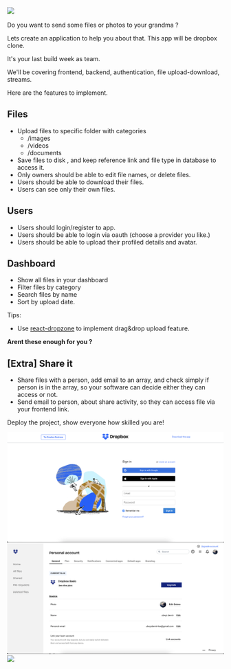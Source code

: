 <img src="https://upload.wikimedia.org/wikipedia/commons/thumb/c/cb/Dropbox_logo_2017.svg/1280px-Dropbox_logo_2017.svg.png">

Do you want to send some files or  photos  to your grandma ?

Lets create an application to help you about that. This app will be dropbox clone.

It's your last build week as team.

We'll be covering frontend, backend, authentication, file upload-download, streams.

Here are  the features to implement.


## Files

- Upload files to specific folder with categories
	- /images
	- /videos
	- /documents
- Save files to disk , and keep reference link and file type in database to access it.
- Only owners should be able to edit file names, or delete files.
- Users should be able to download their files.
- Users can see only their own files.


## Users

- Users should login/register to app.
- Users should be able to login via oauth (choose a provider you like.)
- Users should be able to upload their profiled details and avatar.


## Dashboard

- Show all files in your dashboard
- Filter files by category
- Search files by name
- Sort by upload date.

Tips:

- Use [react-dropzone](https://react-dropzone.js.org) to implement drag&drop upload feature.


**Arent these enough for you ?**

## [Extra] Share it

- Share files with a person, add email to an array, and check simply if person is in the array, so your software can decide either they can access or not.
- Send email to person, about share activity, so they can access file via your frontend link.

Deploy the project, show everyone how skilled you are!

<img src="db0.png" />
<img src="db2.png" />
<img src="db3.png" />



